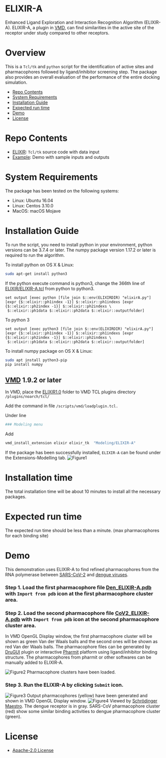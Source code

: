 # ELIXIR-A
Enhanced Ligand Exploration and Interaction Recognition Algorithm (ELIXIR-A). ELIXIR-A, a plugin in [VMD](https://www.ks.uiuc.edu/Research/vmd/), can find similarities in the active site of the receptor under study compared to other receptors. 

# Overview
This is a  `Tcl/tk` and  `python` script for the identification of active sites and pharmacophores followed by ligand/inhibitor screening step. The package also provides an overall evaluation of the performance of the entire docking simulation.

- [Repo Contents](#Repo-Contents)
- [System Requirements](#System-requirements)
- [Installation Guide](#Installation-Guide)
- [Expected run time](#Expected-run-time)
- [Demo](#Demo)
- [License](#license)

# Repo Contents

- [ELIXIR](./ELIXIR0.9/): `Tcl/tk` source code with data input
- [Example](./Example/): Demo with sample inputs and outputs

# System Requirements
The package has been tested on the following systems:

- Linux:  Ubuntu 16.04  
- Linux:  Centos 3.10.0
- MacOS:  macOS Mojave

# Installation Guide
To run the script, you need to install python in your environment, python versions can be 3.7.4 or later. The numpy package version 1.17.2 or later is required to run the algorithm. 

To install python on OS X & Linux:

```sh
sudo apt-get install python3
```
If the python execute command is python3, change the 366th line of [ELIXIR/ELIXIR-A.tcl](./ELIXIR-A/ELIXIR/ELIXIR-A.tcl) from python to python3.
```
set output [exec python [file join $::env(ELIXIRDIR) "elixirA.py"] [expr {$::elixir::ph1index -1}] $::elixir::ph1indexs [expr {$::elixir::ph2index -1}] $::elixir::ph2indexs \
 $::elixir::ph1data $::elixir::ph2data $::elixir::outputfolder]
```
To python 3
```
set output [exec python3 [file join $::env(ELIXIRDIR) "elixirA.py"] [expr {$::elixir::ph1index -1}] $::elixir::ph1indexs [expr {$::elixir::ph2index -1}] $::elixir::ph2indexs \
 $::elixir::ph1data $::elixir::ph2data $::elixir::outputfolder]
```
 
To install numpy package on OS X & Linux:

```sh
sudo apt install python3-pip
pip install numpy
```

## [VMD](https://www.ks.uiuc.edu/Research/vmd/)  1.9.2 or later
In VMD, place the [ELIXIR1.0](https://github.com/sfernando-BAEN/ELIXIR-A/releases/tag/v1.0) folder to VMD TCL plugins directory ```/plugins/noarch/tcl/```

Add the command in file ```/scripts/vmd/loadplugin.tcl.```

Under  line 
```sh
### Modeling menu 
```
Add 
```sh
vmd_install_extension elixir elixir_tk  "Modeling/ELIXIR-A"
```

If the package has been successfully installed, ```ELIXIR-A``` can be found under the Extensions-Modelling tab.
![Figure1](./Example/figures/fig1.png)

# Installation time
The total installation time will be about 10 minutes to install all the necessary packages.

# Expected run time
The expected run time should be less than a minute. (max pharmacophores for each binding site)

# Demo
This demonstration uses ELIXIR-A to find refined pharmacophores from the RNA polymerase between [SARS-CoV-2](https://www.rcsb.org/structure/7BW4) and [dengue viruses](https://www.rcsb.org/structure/6IZX).

### Step 1. Load the first pharmacophore file [Den_ELIXIR-A.pdb](./Example/Input/Den_ELIXIR-A.pdb) with ``` Import from pdb ``` icon at the first pharmacophore cluster area.

### Step 2. Load the second pharmacophore file [CoV2_ELIXIR-A.pdb](./Example/Input/CoV2_ELIXIR-A.pdb) with ``` Import from pdb ``` icon  at the second pharmacophore cluster area. 
In VMD OpenGL Display window, the first pharmacophore cluster will be shown as green Van der Waals balls and the second ones will be shown as red Van der Waals balls. The pharmacophore files can be generated by [DruGUI](http://prody.csb.pitt.edu/drugui/) plugin or interactive [Pharmit](http://pharmit.csb.pitt.edu) platform using ligand/inhibitor binding structure. The pharmacophores from pharmit or other softwares can be manually added to ELIXIR-A. 

![Figure2](./Example/figures/fig2.png)
Pharmacophore clusters have been loaded.

### Step 3. Run the ELIXIR-A by clicking  ```Submit``` icon.
![Figure3](./Example/figures/Pharmacosphore.png)
Output pharmacophores (yellow) have been generated and shown in VMD OpenGL Display window.
![Figure4](./Example/figures/Overlap1.jpg)
Viewed by [Schrödinger Maestro](https://www.schrodinger.com/maestro). The dengue receptor is in gray. SARS-CoV pharmacophore cluster (red) show some similar binding activities to dengue pharmacophore cluster (green).

# License
+ [Apache-2.0 License](./LICENSE)
